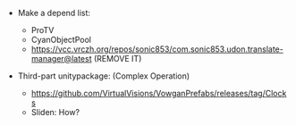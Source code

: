 - Make a depend list:
  - ProTV
  - CyanObjectPool
  - https://vcc.vrczh.org/repos/sonic853/com.sonic853.udon.translate-manager@latest (REMOVE IT)

- Third-part unitypackage: (Complex Operation)
  - https://github.com/VirtualVisions/VowganPrefabs/releases/tag/Clocks
  - Sliden: How?